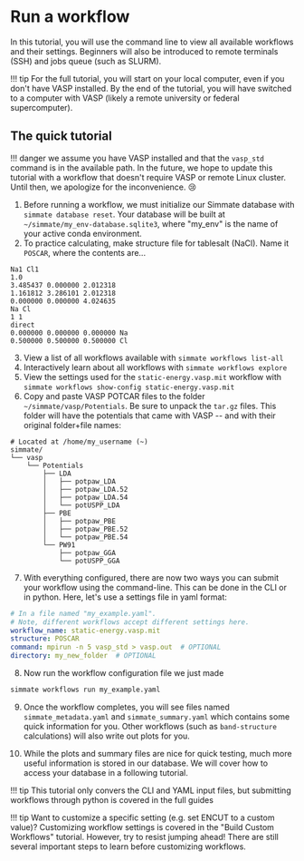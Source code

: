 # Run a workflow

In this tutorial, you will use the command line to view all available workflows and their settings. Beginners will also be introduced to remote terminals (SSH) and jobs queue (such as SLURM).

!!! tip
    For the full tutorial, you will start on your local computer, even if you don't have VASP installed. By the end of the tutorial, you will have switched to a computer with VASP (likely a remote university or federal supercomputer).


## The quick tutorial

!!! danger
    we assume you have VASP installed and that the `vasp_std` command is in the available path. In the future, we hope to update this tutorial with a workflow that doesn't require VASP or remote Linux cluster. Until then, we apologize for the inconvenience. :cry:

1. Before running a workflow, we must initialize our Simmate database with `simmate database reset`. Your database will be built at `~/simmate/my_env-database.sqlite3`, where "my_env" is the name of your active conda environment.
2. To practice calculating, make structure file for tablesalt (NaCl). Name it `POSCAR`, where the contents are...
```
Na1 Cl1
1.0
3.485437 0.000000 2.012318
1.161812 3.286101 2.012318
0.000000 0.000000 4.024635
Na Cl
1 1
direct
0.000000 0.000000 0.000000 Na
0.500000 0.500000 0.500000 Cl
```
3. View a list of all workflows available with `simmate workflows list-all`
4. Interactively learn about all workflows with `simmate workflows explore`
5. View the settings used for the `static-energy.vasp.mit` workflow with `simmate workflows show-config static-energy.vasp.mit`
6. Copy and paste VASP POTCAR files to the folder `~/simmate/vasp/Potentials`. Be sure to unpack the `tar.gz` files. This folder will have the potentials that came with VASP -- and with their original folder+file names:
```
# Located at /home/my_username (~)
simmate/
└── vasp
    └── Potentials
        ├── LDA
        │   ├── potpaw_LDA
        │   ├── potpaw_LDA.52
        │   ├── potpaw_LDA.54
        │   └── potUSPP_LDA
        ├── PBE
        │   ├── potpaw_PBE
        │   ├── potpaw_PBE.52
        │   └── potpaw_PBE.54
        └── PW91
            ├── potpaw_GGA
            └── potUSPP_GGA
```

7. With everything configured, there are now two ways you can submit your workflow using the command-line. This can be done in the CLI or in python. Here, let's use a settings file in yaml format:
``` yaml
# In a file named "my_example.yaml".
# Note, different workflows accept different settings here.
workflow_name: static-energy.vasp.mit
structure: POSCAR
command: mpirun -n 5 vasp_std > vasp.out  # OPTIONAL
directory: my_new_folder  # OPTIONAL
```

8. Now run the workflow configuration file we just made
``` bash
simmate workflows run my_example.yaml
```

9. Once the workflow completes, you will see files named `simmate_metadata.yaml` and `simmate_summary.yaml` which contains some quick information for you. Other workflows (such as `band-structure` calculations) will also write out plots for you.

10. While the plots and summary files are nice for quick testing, much more useful information is stored in our database. We will cover how to access your database in a following tutorial.

!!! tip
    This tutorial only convers the CLI and YAML input files, but submitting workflows through python is covered in the full guides

!!! tip
    Want to customize a specific setting (e.g. set ENCUT to a custom value)? Customizing workflow settings is covered in the "Build Custom Workflows" tutorial. However, try to resist jumping ahead! There are still several important steps to learn before customizing workflows.
